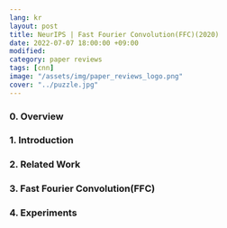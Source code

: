 ```yaml
---
lang: kr
layout: post
title: NeurIPS | Fast Fourier Convolution(FFC)(2020)
date: 2022-07-07 18:00:00 +09:00
modified: 
category: paper reviews
tags: [cnn]
image: "/assets/img/paper_reviews_logo.png"
cover: "../puzzle.jpg"
---
```


### 0. Overview

### 1. Introduction

### 2. Related Work

### 3. Fast Fourier Convolution(FFC)

### 4. Experiments
